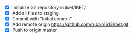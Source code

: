 - [x] Initialize Git repository in ibet/IBET/
- [x] Add all files to staging
- [x] Commit with "Initial commit"
- [x] Add remote origin https://github.com/ruban1613/ibet.git
- [x] Push to origin master
